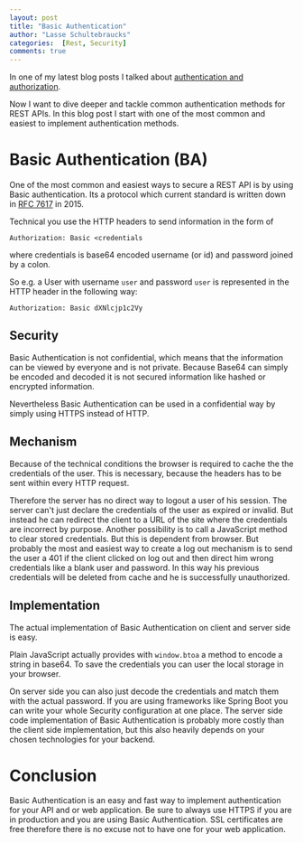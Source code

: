 ```yaml
---
layout: post
title: "Basic Authentication" 
author: "Lasse Schultebraucks"
categories:  [Rest, Security]
comments: true
---
```


In one of my latest blog posts I talked about [authentication and authorization](https://lasseschultebraucks.com/security/2019/01/18/introduction-to-authentication-and-authorization.html).

Now I want to dive deeper and tackle common authentication methods for REST APIs.
In this blog post I start with one of the most common and easiest to implement authentication methods.

# Basic Authentication (BA)

One of the most common and easiest ways to secure a REST API is by using Basic authentication. Its a protocol which current standard is written down in [RFC 7617](https://tools.ietf.org/html/rfc7617) in 2015.

Technical you use the HTTP headers to send information in the form of

````Authorization: Basic <credentials````

where credentials is base64 encoded username (or id) and password joined by a colon.

So e.g. a User with username `user` and password `user` is represented in the HTTP header in the following way:

```Authorization: Basic dXNlcjp1c2Vy```

## Security

Basic Authentication is not confidential, which means that the information can be viewed by everyone and is not private. Because Base64 can simply be encoded and decoded it is not secured information like hashed or encrypted information. 

Nevertheless Basic Authentication can be used in a confidential way by simply using HTTPS instead of HTTP.

## Mechanism

Because of the technical conditions the browser is required to cache the the credentials of the user. This is necessary, because the headers has to be sent within every HTTP request. 

Therefore the server has no direct way to logout a user of his session. The server can't just declare the credentials of the user as expired or invalid. But instead he can redirect the client to a URL of the site where the credentials are incorrect by purpose. Another possibility is to call a JavaScript method to clear stored credentials. But this is dependent from browser. But probably the most and easiest way to create a log out mechanism is to send the user a 401 if the client clicked on log out and then direct him wrong credentials like a blank user and password. In this way his previous credentials will be deleted from cache and he is successfully unauthorized.

## Implementation

The actual implementation of Basic Authentication on client and server side is easy. 

Plain JavaScript actually provides with `window.btoa` a method to encode a string in base64. To save the credentials you can user the local storage in your browser.

On server side you can also just decode the credentials and match them with the actual password. If you are using frameworks like Spring Boot you can write your whole Security configuration at one place. The server side code implementation of Basic Authentication is probably more costly than the client side implementation, but this also heavily depends on your chosen technologies for your backend.

# Conclusion

Basic Authentication is an easy and fast way to implement authentication for your API and or web application. Be sure to always use HTTPS if you are in production and you are using Basic Authentication. SSL certificates are free therefore there is no excuse not to have one for your web application.